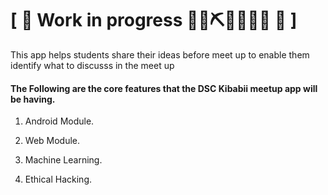 # \[ 🚧 Work in progress 👷‍♀️⛏👷🔧️👷🔧 🚧 \] 

This app helps students share their ideas before meet up to enable them identify what to discusss in the meet up

#### The Following are the core features that the DSC Kibabii meetup app will be having.

  1. Android Module.

  2. Web Module.

  3. Machine Learning.

  4. Ethical Hacking.


  
  
 
